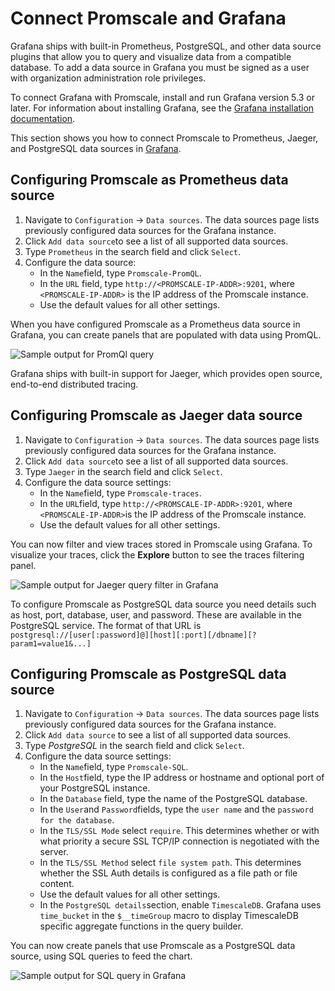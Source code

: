 # Connect Promscale and Grafana
Grafana ships with built-in Prometheus, PostgreSQL, and other data source
plugins that allow you to query and visualize data from a compatible database.
To add a data source in Grafana you must be signed as a user with organization 
administration role privileges.

To connect Grafana with Promscale, install and run Grafana version 5.3 or later.
For information about installing Grafana, see the
[Grafana installation documentation][grafana-install].

This section shows you how to connect Promscale to Prometheus, Jaeger, and
PostgreSQL data sources in [Grafana][grafana-homepage].

<procedure>

## Configuring Promscale as Prometheus data source

1.  Navigate to `Configuration` → `Data sources`. The data sources page lists
    previously configured data sources for the Grafana instance.
1.  Click `Add data source`to see a list of all supported data sources.
1.  Type `Prometheus` in the search field and click `Select`.
1.  Configure the data source:
    *   In the `Name`field, type `Promscale-PromQL`.
    *   In the `URL` field, type `http://<PROMSCALE-IP-ADDR>:9201`, where
        `<PROMSCALE-IP-ADDR>` is the IP address of the Promscale instance.
    *   Use the default values for all other settings.

</procedure>

When you have configured Promscale as a Prometheus data source in Grafana, you
can create panels that are populated with data using PromQL.

<img class="main-content__illustration"
src="https://s3.amazonaws.com/assets.timescale.com/images/misc/getting-started-with-promscale-grafana-dashboard.png"
alt="Sample output for PromQl query"/>

Grafana ships with built-in support for Jaeger, which provides open source,
end-to-end distributed tracing.

<procedure>

## Configuring Promscale as Jaeger data source

1.  Navigate to `Configuration` → `Data sources`. The data sources page lists
    previously configured data sources for the Grafana instance.
1.  Click `Add data source`to see a list of all supported data sources.
1.  Type `Jaeger` in the search field and click `Select`.
1.  Configure the data source settings:
    *   In the `Name`field, type `Promscale-traces`.
    *   In the `URL`field, type `http://<PROMSCALE-IP-ADDR>:9201`, where
        `<PROMSCALE-IP-ADDR>`is the IP address of the Promscale instance.
    *   Use the default values for all other settings.

</procedure>

You can now filter and view traces stored in Promscale using Grafana. To
visualize your traces, click the **Explore** button to see the traces filtering
panel.

<img class="main-content__illustration"
src="https://s3.amazonaws.com/assets.timescale.com/images/misc/grafana-jaeger-query-results.png"
alt="Sample output for Jaeger query filter in Grafana"/>

<procedure>

To configure Promscale as PostgreSQL data source you need details such as host,
port, database, user, and password. These are available in the PostgreSQL service. The format of that URL is `postgresql://[user[:password]@][host][:port][/dbname][?param1=value1&...]`

## Configuring Promscale as PostgreSQL data source

1.  Navigate to `Configuration` → `Data sources`. The data sources page lists
    previously configured data sources for the Grafana instance.
1.  Click `Add data source` to see a list of all supported data sources.
1.  Type *PostgreSQL* in the search field and click `Select`. 
1.  Configure the data source settings:
    *   In the `Name`field, type `Promscale-SQL`.
    *   In the `Host`field, type the IP address or hostname and optional port of
        your PostgreSQL instance. 
    *   In the `Database` field, type the name of the PostgreSQL database.
    *   In the `User`and `Password`fields, type the `user name` and the
        `password for the database`.
    *   In the `TLS/SSL Mode` select `require`. This determines whether or with
        what priority a secure SSL TCP/IP connection is negotiated with the
        server.
    *   In the `TLS/SSL Method` select `file system path`. This determines
        whether the SSL Auth details is configured as a file path or file
        content.
    *   Use the default values for all other settings.
    *   In the `PostgreSQL details`section, enable `TimescaleDB`. Grafana uses
        `time_bucket` in the `$__timeGroup` macro to display TimescaleDB
        specific aggregate functions in the query builder.

</procedure>

You can now create panels that use Promscale as a PostgreSQL data source, using
SQL queries to feed the chart.

<img class="main-content__illustration"
src="https://s3.amazonaws.com/assets.timescale.com/images/misc/grafana-sql-query-results.png"
alt="Sample output for SQL query in Grafana"/>

[grafana-homepage]: https://grafana.com/
[grafana-docker]:
    https://grafana.com/docs/grafana/latest/installation/docker/#install-official-and-community-grafana-plugins
[grafana-install]: https://grafana.com/docs/grafana/latest/installation/